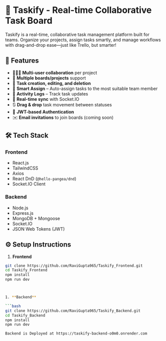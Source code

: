 # 🧠 Taskify - Real-time Collaborative Task Board

Taskify is a real-time, collaborative task management platform built for teams. Organize your projects, assign tasks smartly, and manage workflows with drag-and-drop ease—just like Trello, but smarter!

## 🚀 Features

- 🧑‍🤝‍🧑 **Multi-user collaboration** per project
- 📂 **Multiple boards/projects** support
- 📌 **Task creation, editing, and deletion**
- 🧠 **Smart Assign** – Auto-assign tasks to the most suitable team member
- 🎯 **Activity Logs** – Track task updates
- 🔄 **Real-time sync** with Socket.IO
- 🔃 **Drag & drop** task movement between statuses
- 🔐 **JWT-based Authentication**
- ✉️ **Email invitations** to join boards (coming soon)

## 🛠️ Tech Stack

### Frontend
- React.js
- TailwindCSS
- Axios
- React DnD (`@hello-pangea/dnd`)
- Socket.IO Client

### Backend
- Node.js
- Express.js
- MongoDB + Mongoose
- Socket.IO
- JSON Web Tokens (JWT)

## ⚙️ Setup Instructions

1. **Frontend**

```bash
git clone https://github.com/RaviGupta965/Taskify_Frontend.git
cd Taskify_Frontend
npm install
npm run dev



1. **Backend**

```bash
git clone https://github.com/RaviGupta965/Taskify_Backend.git
cd Taskify_Backend
npm install
npm run dev

Backend is Deployed at https://taskify-backend-o0m0.onrender.com